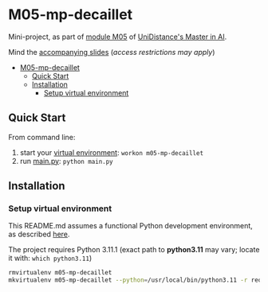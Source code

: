 # M05-mp-decaillet

Mini-project, as part of [module M05](https://moodle.fernuni.ch/course/view.php?id=3063) of [UniDistance's Master in AI](https://unidistance.ch/en/mathematics-and-computer-science/master-in-artificial-intelligence).

Mind the [accompanying slides](https://docs.google.com/presentation/d/1K4tIIJnhCY4eQcIWi5A6ZEol2mN5A6Cau0tL68QcjHY/edit?usp=sharing) (_access restrictions may apply_)

- [M05-mp-decaillet](#m05-mp-decaillet)
  - [Quick Start](#quick-start)
  - [Installation](#installation)
    - [Setup virtual environment](#setup-virtual-environment)

<!-- -------------------------------------------------- -->

## Quick Start

From command line:

1. start your [virtual environment](#setup-virtual-environment): `workon m05-mp-decaillet`
2. run [main.py](main.py): `python main.py`

<!-- -------------------------------------------------- -->

## Installation

### Setup virtual environment

This README.md assumes a functional Python development environment, as described [here](https://docs.python.org/3/library/venv.html).

The project requires Python 3.11.1 (exact path to **python3.11** may vary; locate it with: `which python3.11`)

```bash
rmvirtualenv m05-mp-decaillet
mkvirtualenv m05-mp-decaillet --python=/usr/local/bin/python3.11 -r requirements.txt
```

<!-- -------------------------------------------------- -->
